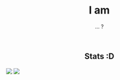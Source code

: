 <h1 align="center" >
I am </h1>

<p align="center">
...     ?
</p>


<br>

<h2 align="center">Stats :D</h2>
<img align="center" src="https://github-readme-stats.vercel.app/api/top-langs/?username=notshanxx&theme=tokyonight&layout=compact" />
<img align="center" src="https://github-readme-stats.vercel.app/api?username=notshanxx&theme=tokyonight&show_icons=true&custom_title=My%20Github%20Stat"/>

